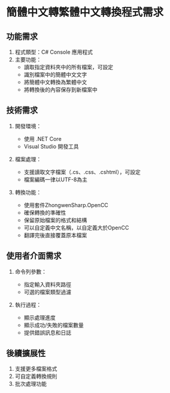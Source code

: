 # 簡體中文轉繁體中文轉換程式需求

## 功能需求
1. 程式類型：C# Console 應用程式
2. 主要功能：
   - 讀取指定資料夾中的所有檔案，可設定
   - 識別檔案中的簡體中文文字
   - 將簡體中文轉換為繁體中文
   - 將轉換後的內容保存到新檔案中

## 技術需求
1. 開發環境：
   - 使用 .NET Core
   - Visual Studio 開發工具

2. 檔案處理：
   - 支援讀取文字檔案（.cs、.css、.cshtml），可設定
   - 檔案編碼一律以UTF-8為主

3. 轉換功能：
   - 使用套件ZhongwenSharp.OpenCC
   - 確保轉換的準確性
   - 保留原始檔案的格式和結構
   - 可以自定義中文名稱，以自定義大於OpenCC
   - 翻譯完後直接覆蓋原本檔案

## 使用者介面需求
1. 命令列參數：
   - 指定輸入資料夾路徑   
   - 可選的檔案類型過濾

2. 執行過程：
   - 顯示處理進度
   - 顯示成功/失敗的檔案數量
   - 提供錯誤訊息和日誌

## 後續擴展性
1. 支援更多檔案格式
2. 可自定義轉換規則
3. 批次處理功能
